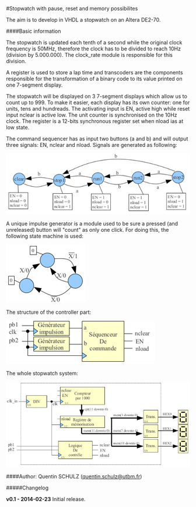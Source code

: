#Stopwatch with pause, reset and memory possibilites

The aim is to develop in VHDL a stopwatch on an Altera DE2-70.

####Basic information

The stopwatch is updated each tenth of a second while the original clock frequency is 50MHz, therefore the clock has to be divided to reach 10Hz (division by 5.000.000). The clock_rate module is responsible for this division.

A register is used to store a lap time and transcoders are the components responsible for the transformation of a binary code to its value printed on one 7-segment display.

The stopwatch will be displayed on 3 7-segment displays which allow us to count up to 999. To make it easier, each display has its own counter: one for units, tens and hundreads. The activating input is EN, active high while reset input nclear is active low. The unit counter is synchronised on the 10Hz clock.
The register is a 12-bits synchronous register set when nload ias at low state.

The command sequencer has as input two buttons (a and b) and will output three signals: EN, nclear and nload. Signals are generated as following:

![Command sequencer](com_seq.jpg)

A unique impulse generator is a module used to be sure a pressed (and unreleased) button will "count" as only one click. For doing this, the following state machine is used:

![State machine](state_machine.jpg)

The structure of the controller part:

![Controller part](cont_part.jpg)

The whole stopwatch system:

![Stopwatch](stopwatch.jpg)

####Author:
Quentin SCHULZ (quentin.schulz@utbm.fr)

#####Changelog

**v0.1 - 2014-02-23**
Initial release.<br>
